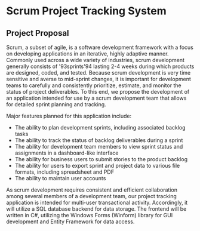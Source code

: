 # Scrum Project Tracking System
## Project Proposal

Scrum, a subset of agile, is a software development framework with a focus on developing applications in an iterative, highly adaptive manner.  Commonly used across a wide variety of industries, scrum development generally consists of '93sprints'94 lasting 2-4 weeks during which products are designed, coded, and tested.  Because scrum development is very time sensitive and averse to mid-sprint changes, it is important for development teams to carefully and consistently prioritize, estimate, and monitor the status of project deliverables.  To this end, we propose the development of an application intended for use by a scrum development team that allows for detailed sprint planning and tracking.  

 Major features planned for this application include:
* The ability to plan development sprints, including associated backlog tasks 
* The ability to track the status of backlog deliverables during a sprint
* The ability for development team members to view sprint status and assignments in a dashboard-like interface
* The ability for business users to submit stories to the product backlog
* The ability for users to export sprint and project data to various file formats, including spreadsheet and PDF
* The ability to maintain user accounts
 
As scrum development requires consistent and efficient collaboration among several members of a development team, our project tracking application is intended for multi-user transactional activity.  Accordingly, it will utilize a SQL database backend for data storage.  The frontend will be written in C#, utilizing the Windows Forms (Winform) library for GUI development and Entity Framework for data access.
